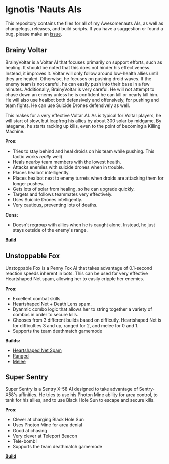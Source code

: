 Ignotis 'Nauts AIs
==================
This repository contains the files for all of my Awesomenauts AIs, as well as
changelogs, releases, and build scripts. If you have a suggestion or found
a bug, please make an [issue](https://github.com/dillmo/Ignotis-Nauts-AIs/issues).

Brainy Voltar
-------------
BrainyVoltar is a Voltar AI that focuses primarily on support efforts, such as
healing. It should be noted that this does not hinder his effectiveness.
Instead, it improves it. Voltar will only follow around low-health allies until
they are healed. Otherwise, he focuses on pushing droid waves. If the enemy
team is not careful, he can easily push into their base in a few minutes.
Additionally, BrainyVoltar is very careful. He will not attempt to chase down
an enemy unless he is confident he can kill or nearly kill him. He will also
use healbot both defensively and offensively, for pushing and team fights. He
can use Suicide Drones defensively as well.

This makes for a very effective Voltar AI. As is typical for Voltar players, he
will start of slow, but leapfrog his allies by about 300 solar by midgame. By
lategame, he starts racking up kills, even to the point of becoming a Killing
Machine.

**Pros:**
* Tries to stay behind and heal droids on his team while pushing. This tactic
  works *really* well)
* Heals nearby team members with the lowest health.
* Attacks enemies with suicide drones when in trouble.
* Places healbot intelligently.
* Places healbot next to enemy turrets when droids are attacking them for
  longer pushes.
* Gets lots of solar from healing, so he can upgrade quickly.
* Targets and follows teammates very effectively.
* Uses Suicide Drones intelligently.
* Very cautious, preventing lots of deaths.

**Cons:**
* Doesn't regroup with allies when he is caught alone. Instead, he just stays
  outside of the enemy's range.

**[Build](http://nautsbuilder.com/#Voltar_the_Omniscient/1102020122200012021001301010/25-1-8-16-16-19-27-2-6-6-23-11-23-11-23-18-18-4-4-9-9-10-10)**

Unstoppable Fox
---------------
Unstoppable Fox is a Penny Fox AI that takes advantage of 0.1-second reaction
speeds inherent in bots. This can be used for very effective Heartshaped Net
spam, allowing her to easily cripple her enemies.

**Pros:**
* Excellent combat skills.
* Heartshaped Net + Death Lens spam.
* Dyanmic combo logic that allows her to string together a variety of combos in
  order to secure kills.
* Chooses from 3 different builds based on difficutly. Heartshaped Net is for
  difficulties 3 and up, ranged for 2, and melee for 0 and 1.
* Supports the team deathmatch gamemode

**Builds:**
* [Heartshaped Net Spam](http://nautsbuilder.com/#Penny_Fox/1210200102002110202101301010/27-25-1-3-8-14-23-10-10-23-23-20-13-13-2-2-17-17-19-19-5-5)
* [Ranged](http://nautsbuilder.com/#Penny_Fox/1200210112300010212001301010/27-25-18-17-17-23-23-1-19-19-23-2-2-8-11-11-11-9-6-5-5-10-10)
* [Melee](http://nautsbuilder.com/#Penny_Fox/1200210112300010202011000000/17-17-1-19-19-21-8-2-2-11-11-11-9-6-5-5-10-10)

Super Sentry
------------
Super Sentry is a Sentry X-58 AI designed to take advantage of Sentry-X58's
affinities. He tries to use his Photon Mine ability for area control, to tank
for his allies, and to use Black Hole Sun to escape and secure kills.

**Pros:**
* Clever at charging Black Hole Sun
* Uses Photon Mine for area denial
* Good at chasing
* Very clever at Teleport Beacon
* Tele-bomb!
* Supports the team deathmatch gamemode

**[Build](http://nautsbuilder.com/#Sentry_X-58/1230003132001013002011301010/27-25-1-7-7-7-23-23-23-21-3-3-3-19-19-2-2-16-16-16-8-9-9-9-10-10-13)**

